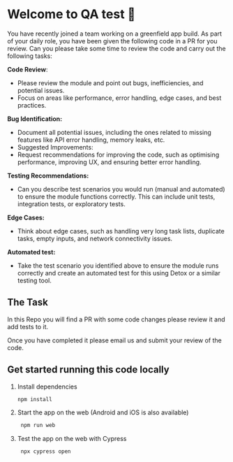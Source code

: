 # Welcome to QA test 👋

You have recently joined a team working on a greenfield app build. As part of your daily role, you have been given the following code in a PR for you review. Can you please take some time to review the code and carry out the following tasks:

**Code Review**:
- Please review the module and point out bugs, inefficiencies, and potential issues.
- Focus on areas like performance, error handling, edge cases, and best practices.

**Bug Identification:**
- Document all potential issues, including the ones related to missing features like API error handling, memory leaks, etc.
- Suggested Improvements:
- Request recommendations for improving the code, such as optimising performance, improving UX, and ensuring better error handling.

**Testing Recommendations:**
- Can you describe test scenarios you would run (manual and automated) to ensure the module functions correctly. This can include unit tests, integration tests, or exploratory tests.

**Edge Cases:**
- Think about edge cases, such as handling very long task lists, duplicate tasks, empty inputs, and network connectivity issues.

**Automated test:**
- Take the test scenario you identified above to ensure the module runs correctly and create an automated test for this using Detox or a similar testing tool.


## The Task
In this Repo you will find a PR with some code changes please review it and add tests to it.

Once you have completed it please email us and submit your review of the code.

## Get started running this code locally

1. Install dependencies

   ```bash
   npm install
   ```

2. Start the app on the web (Android and iOS is also available)

   ```bash
    npm run web
   ```

3. Test the app on the web with Cypress

   ```bash
    npx cypress open
